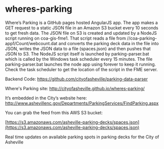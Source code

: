 # wheres-parking

Where’s Parking is a GitHub pages hosted AngularJS app. The app makes a GET request to a static JSON file in an Amazon S3 bucket every 10 seconds to get fresh data. The JSON file on S3 is created and updated by a NodeJS script running on coa-gis-fme1. That script reads a file from //coa-parking-app1/Count/webcount.dat and converts the parking deck data in the file into JSON, writes the JSON data to a file (spaces.json) and then pushes that JSON to S3. The NodeJS script itself is launched by parking-parser.bat which is called by the Windows task scheduler every 15 minutes. The file parking-parser.bat launches the node app using forever to keep it running. Check the task scheduler to get the location of the script in the FME server.

Backend Code: https://github.com/cityofasheville/parking-data-parser 

Where's Parking site: http://cityofasheville.github.io/wheres-parking/

It’s embedded in the City’s website here: http://www.ashevillenc.gov/Departments/ParkingServices/FindParking.aspx

You can grab the feed from this AWS S3 bucket:

[https://s3.amazonaws.com/asheville-parking-decks/spaces.json](https://s3.amazonaws.com/asheville-parking-decks/spaces.json)

Real time updates on available parking spots in parking decks for the City of Asheville
